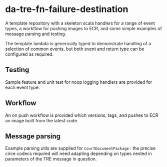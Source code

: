 # da-tre-fn-failure-destination
A template repository with a skeleton scala handlers for a range of event types, a workflow for pushing images to ECR, and some simple examples of message parsing and testing.

The template lambda is generically typed to demonstrate handling of a selection of common events, but both event and return type can be configured as required.

## Testing

Sample feature and unit test for noop logging handlers are provided for each event type.

## Workflow

An on push workflow is provided which versions, tags, and pushes to ECR an image built from the latest code.

## Message parsing
Example parsing utils are supplied for `CourtDocumentPackage` : the precise circe codecs required will need adapting depending on types nested in parameters of the TRE message in question.
